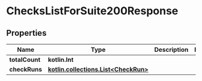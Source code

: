 
# ChecksListForSuite200Response

## Properties
Name | Type | Description | Notes
------------ | ------------- | ------------- | -------------
**totalCount** | **kotlin.Int** |  | 
**checkRuns** | [**kotlin.collections.List&lt;CheckRun&gt;**](CheckRun.md) |  | 



